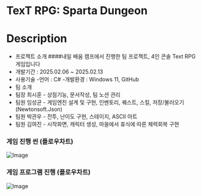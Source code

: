 # TexT RPG: Sparta Dungeon

# Description
- 프로젝트 소개
####내일 배움 캠프에서 진행한 팀 프로젝트, 4인 콘솔 Text RPG 게임입니다
- 개발기간 : 2025.02.06 ~ 2025.02.13
- 사용기술
-언어 : C#
-개발환경 : Windows 11, GitHub
- 팀 소개
- 팀장 최시훈 - 상점기능, 문서작성, 팀 노션 관리
- 팀원 임성균 - 게임엔진 설계 및 구현, 인벤토리, 퀘스트, 스킬, 저장/불러오기(Newtonsoft.Json)
- 팀원 박관우 - 전투, 난이도 구현, 스테이지, ASCII 아트 
- 팀원 김여진 - 시작화면, 캐릭터 생성, 마을에서 휴식에 따른 체력회복 구현

### 게임 진행 씬 (플로우차트)
![Image](https://github.com/user-attachments/assets/05086c0d-7b59-4e9b-beee-aa611ca909d2)

### 게임 프로그램 진행 (플로우차트)
![Image](https://github.com/user-attachments/assets/c55c35e6-1fc3-4e90-a2d6-0aa04848b258)

